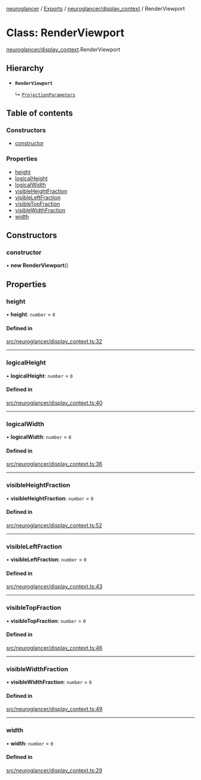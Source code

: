 [neuroglancer](../README.md) / [Exports](../modules.md) / [neuroglancer/display\_context](../modules/neuroglancer_display_context.md) / RenderViewport

# Class: RenderViewport

[neuroglancer/display_context](../modules/neuroglancer_display_context.md).RenderViewport

## Hierarchy

- **`RenderViewport`**

  ↳ [`ProjectionParameters`](neuroglancer_projection_parameters.ProjectionParameters.md)

## Table of contents

### Constructors

- [constructor](neuroglancer_display_context.RenderViewport.md#constructor)

### Properties

- [height](neuroglancer_display_context.RenderViewport.md#height)
- [logicalHeight](neuroglancer_display_context.RenderViewport.md#logicalheight)
- [logicalWidth](neuroglancer_display_context.RenderViewport.md#logicalwidth)
- [visibleHeightFraction](neuroglancer_display_context.RenderViewport.md#visibleheightfraction)
- [visibleLeftFraction](neuroglancer_display_context.RenderViewport.md#visibleleftfraction)
- [visibleTopFraction](neuroglancer_display_context.RenderViewport.md#visibletopfraction)
- [visibleWidthFraction](neuroglancer_display_context.RenderViewport.md#visiblewidthfraction)
- [width](neuroglancer_display_context.RenderViewport.md#width)

## Constructors

### constructor

• **new RenderViewport**()

## Properties

### height

• **height**: `number` = `0`

#### Defined in

[src/neuroglancer/display_context.ts:32](https://github.com/ActiveBrainAtlas2/neuroglancer/blob/91617476/src/neuroglancer/display_context.ts#L32)

___

### logicalHeight

• **logicalHeight**: `number` = `0`

#### Defined in

[src/neuroglancer/display_context.ts:40](https://github.com/ActiveBrainAtlas2/neuroglancer/blob/91617476/src/neuroglancer/display_context.ts#L40)

___

### logicalWidth

• **logicalWidth**: `number` = `0`

#### Defined in

[src/neuroglancer/display_context.ts:36](https://github.com/ActiveBrainAtlas2/neuroglancer/blob/91617476/src/neuroglancer/display_context.ts#L36)

___

### visibleHeightFraction

• **visibleHeightFraction**: `number` = `0`

#### Defined in

[src/neuroglancer/display_context.ts:52](https://github.com/ActiveBrainAtlas2/neuroglancer/blob/91617476/src/neuroglancer/display_context.ts#L52)

___

### visibleLeftFraction

• **visibleLeftFraction**: `number` = `0`

#### Defined in

[src/neuroglancer/display_context.ts:43](https://github.com/ActiveBrainAtlas2/neuroglancer/blob/91617476/src/neuroglancer/display_context.ts#L43)

___

### visibleTopFraction

• **visibleTopFraction**: `number` = `0`

#### Defined in

[src/neuroglancer/display_context.ts:46](https://github.com/ActiveBrainAtlas2/neuroglancer/blob/91617476/src/neuroglancer/display_context.ts#L46)

___

### visibleWidthFraction

• **visibleWidthFraction**: `number` = `0`

#### Defined in

[src/neuroglancer/display_context.ts:49](https://github.com/ActiveBrainAtlas2/neuroglancer/blob/91617476/src/neuroglancer/display_context.ts#L49)

___

### width

• **width**: `number` = `0`

#### Defined in

[src/neuroglancer/display_context.ts:29](https://github.com/ActiveBrainAtlas2/neuroglancer/blob/91617476/src/neuroglancer/display_context.ts#L29)
